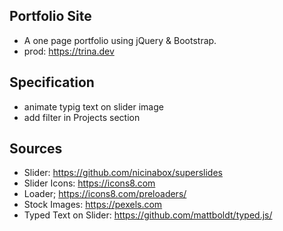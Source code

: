 ## Portfolio Site

- A one page portfolio using jQuery & Bootstrap.
- prod: https://trina.dev

## Specification

- animate typig text on slider image
- add filter in Projects section

## Sources

- Slider: https://github.com/nicinabox/superslides
- Slider Icons: https://icons8.com
- Loader; https://icons8.com/preloaders/
- Stock Images: https://pexels.com
- Typed Text on Slider: https://github.com/mattboldt/typed.js/
